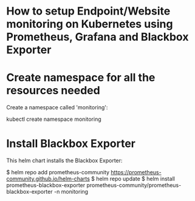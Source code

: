 # How to setup Endpoint/Website monitoring on Kubernetes using Prometheus, Grafana and Blackbox Exporter

# Create namespace for all the resources needed

Create a namespace called 'monitoring':

kubectl create namespace monitoring 

# Install Blackbox Exporter

This helm chart installs the Blackbox Exporter:

$ helm repo add prometheus-community https://prometheus-community.github.io/helm-charts
$ helm repo update
$ helm install prometheus-blackbox-exporter prometheus-community/prometheus-blackbox-exporter -n monitoring
